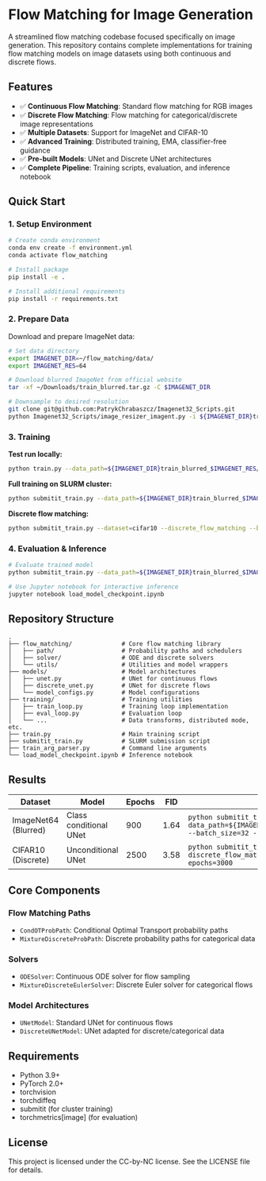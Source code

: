 # Flow Matching for Image Generation

A streamlined flow matching codebase focused specifically on image generation. This repository contains complete implementations for training flow matching models on image datasets using both continuous and discrete flows.

## Features

- ✅ **Continuous Flow Matching**: Standard flow matching for RGB images
- ✅ **Discrete Flow Matching**: Flow matching for categorical/discrete image representations  
- ✅ **Multiple Datasets**: Support for ImageNet and CIFAR-10
- ✅ **Advanced Training**: Distributed training, EMA, classifier-free guidance
- ✅ **Pre-built Models**: UNet and Discrete UNet architectures
- ✅ **Complete Pipeline**: Training scripts, evaluation, and inference notebook

## Quick Start

### 1. Setup Environment

```bash
# Create conda environment
conda env create -f environment.yml
conda activate flow_matching

# Install package
pip install -e .

# Install additional requirements
pip install -r requirements.txt
```

### 2. Prepare Data

Download and prepare ImageNet data:

```bash
# Set data directory
export IMAGENET_DIR=~/flow_matching/data/
export IMAGENET_RES=64

# Download blurred ImageNet from official website
tar -xf ~/Downloads/train_blurred.tar.gz -C $IMAGENET_DIR

# Downsample to desired resolution  
git clone git@github.com:PatrykChrabaszcz/Imagenet32_Scripts.git
python Imagenet32_Scripts/image_resizer_imagent.py -i ${IMAGENET_DIR}train_blurred -o ${IMAGENET_DIR}train_blurred_$IMAGENET_RES -s $IMAGENET_RES -a box -r -j 10
```

### 3. Training

**Test run locally:**
```bash
python train.py --data_path=${IMAGENET_DIR}train_blurred_$IMAGENET_RES/box/ --test_run
```

**Full training on SLURM cluster:**
```bash
python submitit_train.py --data_path=${IMAGENET_DIR}train_blurred_$IMAGENET_RES/box/
```

**Discrete flow matching:**
```bash
python submitit_train.py --dataset=cifar10 --discrete_flow_matching --batch_size=32 --epochs=3000
```

### 4. Evaluation & Inference

```bash
# Evaluate trained model
python submitit_train.py --data_path=${IMAGENET_DIR}train_blurred_$IMAGENET_RES/box/ --resume=./output_dir/checkpoint-899.pth --compute_fid --eval_only

# Use Jupyter notebook for interactive inference
jupyter notebook load_model_checkpoint.ipynb
```

## Repository Structure

```
.
├── flow_matching/              # Core flow matching library
│   ├── path/                   # Probability paths and schedulers
│   ├── solver/                 # ODE and discrete solvers
│   └── utils/                  # Utilities and model wrappers
├── models/                     # Model architectures
│   ├── unet.py                 # UNet for continuous flows
│   ├── discrete_unet.py        # UNet for discrete flows
│   └── model_configs.py        # Model configurations
├── training/                   # Training utilities
│   ├── train_loop.py           # Training loop implementation
│   ├── eval_loop.py            # Evaluation loop
│   └── ...                     # Data transforms, distributed mode, etc.
├── train.py                    # Main training script
├── submitit_train.py           # SLURM submission script
├── train_arg_parser.py         # Command line arguments
└── load_model_checkpoint.ipynb # Inference notebook
```

## Results

| Dataset | Model | Epochs | FID | Command |
|---------|-------|--------|-----|---------|
| ImageNet64 (Blurred) | Class conditional UNet | 900 | 1.64 | `python submitit_train.py --data_path=${IMAGENET_DIR}train_blurred_64/box/ --batch_size=32 --nodes=8` |
| CIFAR10 (Discrete) | Unconditional UNet | 2500 | 3.58 | `python submitit_train.py --dataset=cifar10 --discrete_flow_matching --batch_size=32 --epochs=3000` |

## Core Components

### Flow Matching Paths
- `CondOTProbPath`: Conditional Optimal Transport probability paths
- `MixtureDiscreteProbPath`: Discrete probability paths for categorical data

### Solvers  
- `ODESolver`: Continuous ODE solver for flow sampling
- `MixtureDiscreteEulerSolver`: Discrete Euler solver for categorical flows

### Model Architectures
- `UNetModel`: Standard UNet for continuous flows
- `DiscreteUNetModel`: UNet adapted for discrete/categorical data

## Requirements

- Python 3.9+
- PyTorch 2.0+
- torchvision
- torchdiffeq
- submitit (for cluster training)
- torchmetrics[image] (for evaluation)

## License

This project is licensed under the CC-by-NC license. See the LICENSE file for details.

